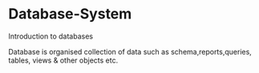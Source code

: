 # Database-System
Introduction to databases

Database is organised collection of data such as schema,reports,queries, tables, views & other objects etc.
